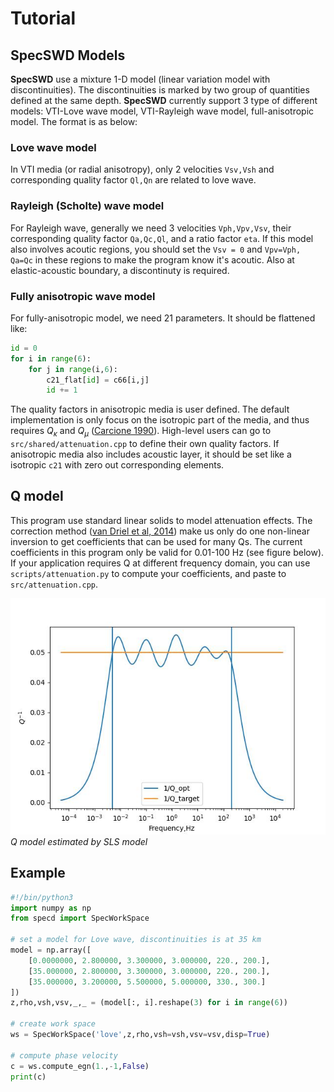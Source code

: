 # Tutorial

## SpecSWD Models
**SpecSWD** use a mixture 1-D model (linear variation model with discontinuities). The discontinuities is marked by two group of quantities defined at the same depth. **SpecSWD** currently support 3 type of different models: VTI-Love wave model, VTI-Rayleigh wave model, full-anisotropic model. The format is as below:

### Love wave model
In VTI media (or radial anisotropy), only 2 velocities `Vsv,Vsh` and corresponding quality factor `Ql,Qn` are related to love wave. 

### Rayleigh (Scholte) wave model
For Rayleigh wave, generally we need 3 velocities `Vph,Vpv,Vsv`, their corresponding quality factor `Qa,Qc,Ql`, and a ratio factor `eta`. If this model also involves acoutic regions, you should set the `Vsv = 0` and `Vpv=Vph, Qa=Qc` in these regions to make the program know it's acoutic. Also at elastic-acoustic boundary, a discontinuty is required.

### Fully anisotropic wave model
For fully-anisotropic model, we need 21 parameters. It should be flattened like:
```python
id = 0
for i in range(6):
    for j in range(i,6):
        c21_flat[id] = c66[i,j]
        id += 1
```
The quality factors in anisotropic media is user defined. The default implementation is only focus on the isotropic part of the media, and thus requires $Q_{\kappa}$ and $Q_{\mu}$ ([Carcione 1990](https://academic.oup.com/gji/article/101/3/739/602971)). High-level users can go to `src/shared/attenuation.cpp` to define their own quality factors. If anisotropic media also includes acoustic layer, it should be set like a isotropic `c21` with zero out corresponding elements.

## Q model
This program use standard linear solids to model attenuation effects. The correction method ([van Driel et al, 2014](https://academic.oup.com/gji/article/199/2/1078/624157?login=true)) make us only do one non-linear inversion to get coefficients that can be used for many Qs. The current coefficients in this program only be valid for 0.01-100 Hz (see figure below). If your application requires Q at different frequency domain, you can use `scripts/attenuation.py` to compute your coefficients, and paste to `src/attenuation.cpp`. 

![](../static/Qmodel.jpg)
*Q model estimated by SLS model*

## Example
```python
#!/bin/python3
import numpy as np 
from specd import SpecWorkSpace

# set a model for Love wave, discontinuities is at 35 km
model = np.array([
    [0.0000000, 2.800000, 3.300000, 3.000000, 220., 200.],
    [35.000000, 2.800000, 3.300000, 3.000000, 220., 200.],
    [35.000000, 3.200000, 5.500000, 5.000000, 330., 300.]
])
z,rho,vsh,vsv,_,_ = (model[:, i].reshape(3) for i in range(6))

# create work space
ws = SpecWorkSpace('love',z,rho,vsh=vsh,vsv=vsv,disp=True)

# compute phase velocity
c = ws.compute_egn(1.,-1,False)
print(c)
```